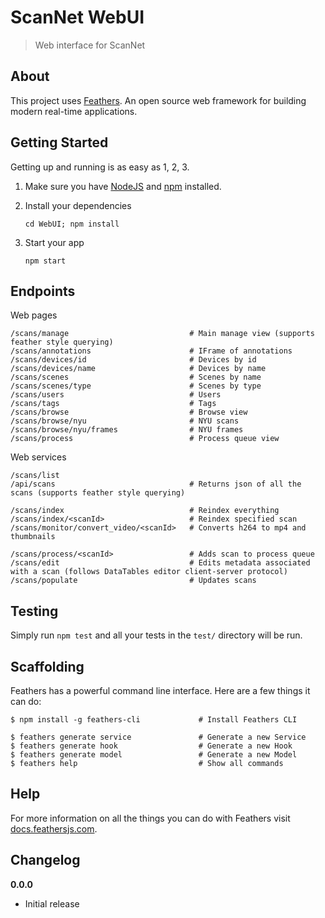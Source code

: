 # ScanNet WebUI

> Web interface for ScanNet

## About

This project uses [Feathers](http://feathersjs.com). An open source web framework for building modern real-time applications.

## Getting Started

Getting up and running is as easy as 1, 2, 3.

1. Make sure you have [NodeJS](https://nodejs.org/) and [npm](https://www.npmjs.com/) installed.
2. Install your dependencies
    
    ```
    cd WebUI; npm install
    ```

3. Start your app
    
    ```
    npm start
    ```

## Endpoints

Web pages
```
/scans/manage                           # Main manage view (supports feather style querying)
/scans/annotations                      # IFrame of annotations
/scans/devices/id                       # Devices by id
/scans/devices/name                     # Devices by name
/scans/scenes                           # Scenes by name
/scans/scenes/type                      # Scenes by type 
/scans/users                            # Users
/scans/tags                             # Tags
/scans/browse                           # Browse view
/scans/browse/nyu                       # NYU scans
/scans/browse/nyu/frames                # NYU frames
/scans/process                          # Process queue view
```

Web services
```
/scans/list
/api/scans                              # Returns json of all the scans (supports feather style querying)

/scans/index                            # Reindex everything
/scans/index/<scanId>                   # Reindex specified scan
/scans/monitor/convert_video/<scanId>   # Converts h264 to mp4 and thumbnails     

/scans/process/<scanId>                 # Adds scan to process queue
/scans/edit                             # Edits metadata associated with a scan (follows DataTables editor client-server protocol)
/scans/populate                         # Updates scans
```

## Testing

Simply run `npm test` and all your tests in the `test/` directory will be run.

## Scaffolding

Feathers has a powerful command line interface. Here are a few things it can do:

```
$ npm install -g feathers-cli             # Install Feathers CLI

$ feathers generate service               # Generate a new Service
$ feathers generate hook                  # Generate a new Hook
$ feathers generate model                 # Generate a new Model
$ feathers help                           # Show all commands
```

## Help

For more information on all the things you can do with Feathers visit [docs.feathersjs.com](http://docs.feathersjs.com).

## Changelog

__0.0.0__

- Initial release

